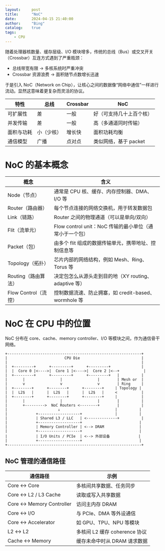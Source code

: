 ```yaml
---
layout:     post
title:      "NoC"
date:       2024-04-15 21:40:00
author:     "Bing"
catalog:    true
tags:
    - CPU
---
```


随着处理器核数量、缓存层级、I/O 模块增多，传统的总线（Bus）或交叉开关（Crossbar）互连方式遇到了严重瓶颈：
* 总线带宽有限 → 多核系统时严重冲突
* Crossbar 资源浪费 → 面积随节点数增长迅速

于是引入 NoC（Network on Chip），让核心之间的数据像“网络中通信”一样进行流动。显然这意味着更复杂而灵活的协议。

| 特性    | 总线    | Crossbar | NoC            |
| ----- | ----- | -------- | -------------- |
| 可扩展性  | 差     | 一般       | 好（可支持几十上百个核）   |
| 并发传输  | 差     | 一般       | 高（多通道同时传输）     |
| 面积与功耗 | 小（少核） | 增长快      | 面积功耗均衡         |
| 通信模型  | 广播    | 点对点      | 类似网络，基于 packet |

# NoC 的基本概念
|概念|含义|
|-|-|
|Node（节点）|通常是 CPU 核、缓存、内存控制器、DMA、I/O 等|
|Router（路由器）|每个节点连接的网络交换机，用于转发数据包|
|Link（链路）|Router 之间的物理通道（可以是单向/双向）|
|Flit（流单元）|Flow control unit：NoC 传输的最小单位（通常小于一个包）|
|Packet（包）|由多个 flit 组成的数据传输单元，携带地址、控制信息等|
|Topology（拓扑）|芯片内部的网络结构，例如 Mesh、Ring、Torus 等|
|Routing（路由算法）|决定包怎么从源头走到目的地（XY routing、adaptive 等）|
|Flow Control（流控）|控制数据流速、防止拥塞，如 credit-based、wormhole 等|

# NoC 在 CPU 中的位置
NoC 分布在 core、cache、memory controller、I/O 等模块之间，作为通信骨干网络。

```
+-------------------------------------------------------------+
|                          CPU Die                            |
|                                                             |
|  +---------+      +---------+      +---------+              |
|  |  Core 0 |<---->|  Core 1 |<---->|  Core 2 |<--+           |
|  +---------+      +---------+      +---------+   |          |
|       |                |                |        | Mesh or  |
|       v                v                v        | Ring     |
|  +--------+      +--------+      +--------+     | Topology |
|  |  L2$   |      |  L2$   |      |  L2$   |     <           |
|  +--------+      +--------+      +--------+     |           |
|       |                |                |        |          |
|       +--------->  NoC Routers <--------+        |          |
|                       ↓                         |          |
|             +-------------------+               |          |
|             | Shared L3 / LLC   | <--------------+          |
|             +-------------------+                          |
|             | Memory Controller | <--> DRAM                |
|             +-------------------+                          |
|             | I/O Units / PCIe  | <--> 外部设备             |
|             +-------------------+                          |
+-------------------------------------------------------------+
```

## NoC 管理的通信路径
| 通信路径                     | 示例                     |
| ------------------------ | ---------------------- |
| Core ↔ Core              | 多核间共享数据、任务同步           |
| Core ↔ L2 / L3 Cache     | 读取或写入共享数据              |
| Core ↔ Memory Controller | 访问主内存 DRAM             |
| Core ↔ I/O               | 与 PCIe、DMA 等外设通信       |
| Core ↔ Accelerator       | 如 GPU、TPU、NPU 等模块      |
| L2 ↔ L2                  | 多核间 L2 缓存 coherence 协议 |
| Cache ↔ Memory           | 缓存未命中时从 DRAM 请求数据      |
